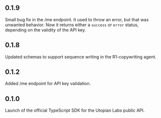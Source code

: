 ## 0.1.9

Small bug fix in the /me endpoint. It used to throw an error, but that was unwanted behavior. Now it returns either a `success` or `error` status, depending on the validity of the API key.

## 0.1.8

Updated schemas to support sequence writing in the R1-copywriting agent.

## 0.1.2

Added /me endpoint for API key validation.

## 0.1.0

Launch of the official TypeScript SDK for the Utopian Labs public API.
